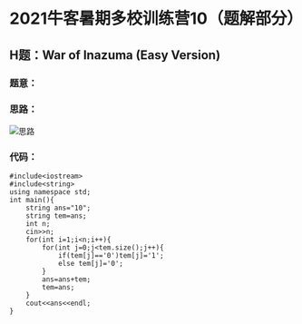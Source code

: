 # 2021牛客暑期多校训练营10（题解部分）

## H题：War of Inazuma (Easy Version)
### 题意：

### 思路：
![思路](https://img-blog.csdnimg.cn/a6cc3ff0e7ae443d98e5d5da732217db.PNG?x-oss-process=image/watermark,type_ZmFuZ3poZW5naGVpdGk,shadow_10,text_aHR0cHM6Ly9ibG9nLmNzZG4ubmV0L3FxXzUxODk1MDI2,size_16,color_FFFFFF,t_70#pic_center)
### 代码：
```
#include<iostream>
#include<string>
using namespace std;
int main(){
	string ans="10";
	string tem=ans;
	int n;
	cin>>n;
	for(int i=1;i<n;i++){
		for(int j=0;j<tem.size();j++){
			if(tem[j]=='0')tem[j]='1';
			else tem[j]='0';
		}
		ans=ans+tem;
		tem=ans;
	}
	cout<<ans<<endl;
}
```